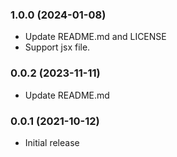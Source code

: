 ### 1.0.0 (2024-01-08)
* Update README.md and LICENSE
* Support jsx file.

### 0.0.2 (2023-11-11)
* Update README.md

### 0.0.1 (2021-10-12)
* Initial release